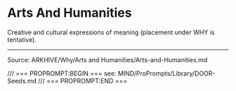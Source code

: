 # Arts And Humanities

Creative and cultural expressions of meaning (placement under WHY is tentative).

---
Source: ARKHIVE/Why/Arts and Humanities/Arts-and-Humanities.md

/// === PROPROMPT:BEGIN ===
see: MIND/ProPrompts/Library/DOOR-Seeds.md
/// === PROPROMPT:END ===
